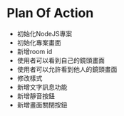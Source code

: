 # Plan Of Action

 - 初始化NodeJS專案
 - 初始化專案畫面
 - 新增room id
 - 使用者可以看到自己的鏡頭畫面
 - 使用者可以允許看到他人的鏡頭畫面
 - 修改樣式
 - 新增文字訊息功能
 - 新增靜音按鈕
 - 新增畫面關閉按鈕
